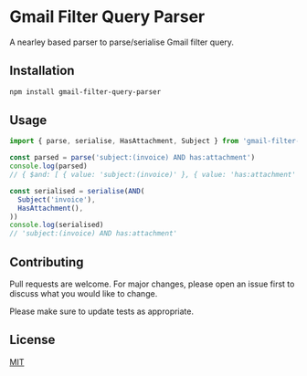# Gmail Filter Query Parser

A nearley based parser to parse/serialise Gmail filter query.

## Installation

```bash
npm install gmail-filter-query-parser
```

## Usage

```javascript
import { parse, serialise, HasAttachment, Subject } from 'gmail-filter-query-parser'

const parsed = parse('subject:(invoice) AND has:attachment')
console.log(parsed)
// { $and: [ { value: 'subject:(invoice)' }, { value: 'has:attachment' } ] }

const serialised = serialise(AND(
  Subject('invoice'),
  HasAttachment(),
))
console.log(serialised)
// 'subject:(invoice) AND has:attachment'
```

## Contributing
Pull requests are welcome. For major changes, please open an issue first to discuss what you would like to change.

Please make sure to update tests as appropriate.

## License
[MIT](https://choosealicense.com/licenses/mit/)

